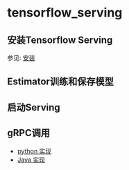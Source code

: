 # tensorflow_serving
## 安装Tensorflow Serving
参见: [安装](INSTALL.md)

## Estimator训练和保存模型

## 启动Serving

## gRPC调用
* [python 实现](client/python)
* [Java 实现](client/java)